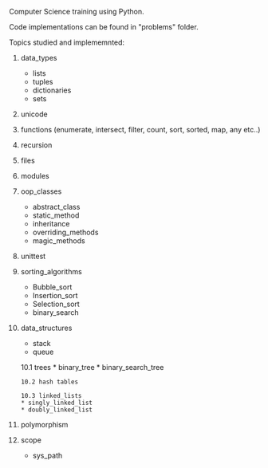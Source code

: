 Computer Science training using Python. 

Code implementations can be found in "problems" folder. 

Topics studied and implememnted: 
1. data_types 
	* lists
	* tuples 
	* dictionaries 
	* sets
	
2. unicode
3. functions 
	(enumerate, intersect, filter, count, sort, sorted, map, any etc..)
4. recursion
	
5. files
6. modules
7. oop_classes 
	* abstract_class
	* static_method 
	* inheritance
	* overriding_methods
	* magic_methods
	
8. unittest
	
9. sorting_algorithms
	* Bubble_sort 
	* Insertion_sort 
	* Selection_sort 
	* binary_search

10. data_structures
	* stack
	* queue
 
	10.1 trees 
  		* binary_tree 
  		* binary_search_tree
  
    	10.2 hash tables 

    	10.3 linked_lists
		* singly_linked_list
		* doubly_linked_list
 	
12. polymorphism
13. scope
	* sys_path
	 
